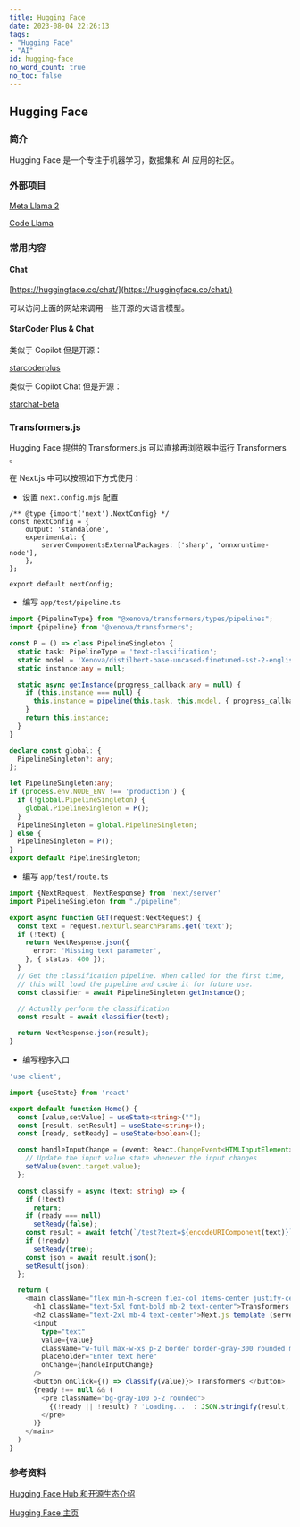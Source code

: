```yaml
---
title: Hugging Face
date: 2023-08-04 22:26:13
tags:
- "Hugging Face"
- "AI"
id: hugging-face
no_word_count: true
no_toc: false
---
```


## Hugging Face

### 简介

Hugging Face 是一个专注于机器学习，数据集和 AI 应用的社区。

### 外部项目

[Meta Llama 2](https://huggingface.co/meta-llama)

[Code Llama](https://huggingface.co/codellama)

### 常用内容

#### Chat

[https://huggingface.co/chat/](https://huggingface.co/chat/)

可以访问上面的网站来调用一些开源的大语言模型。

#### StarCoder Plus & Chat

类似于 Copilot 但是开源：

[starcoderplus](https://huggingface.co/bigcode/starcoderplus)

类似于 Copilot Chat 但是开源：

[starchat-beta](https://huggingface.co/HuggingFaceH4/starchat-beta)

### Transformers.js

Hugging Face 提供的 Transformers.js 可以直接再浏览器中运行 Transformers 。

在 Next.js 中可以按照如下方式使用：

- 设置 `next.config.mjs` 配置

```text
/** @type {import('next').NextConfig} */
const nextConfig = {
    output: 'standalone',
    experimental: {
        serverComponentsExternalPackages: ['sharp', 'onnxruntime-node'],
    },
};

export default nextConfig;
```

- 编写 `app/test/pipeline.ts` 

```typescript
import {PipelineType} from "@xenova/transformers/types/pipelines";
import {pipeline} from "@xenova/transformers";

const P = () => class PipelineSingleton {
  static task: PipelineType = 'text-classification';
  static model = 'Xenova/distilbert-base-uncased-finetuned-sst-2-english';
  static instance:any = null;

  static async getInstance(progress_callback:any = null) {
    if (this.instance === null) {
      this.instance = pipeline(this.task, this.model, { progress_callback });
    }
    return this.instance;
  }
}

declare const global: {
  PipelineSingleton?: any;
};

let PipelineSingleton:any;
if (process.env.NODE_ENV !== 'production') {
  if (!global.PipelineSingleton) {
    global.PipelineSingleton = P();
  }
  PipelineSingleton = global.PipelineSingleton;
} else {
  PipelineSingleton = P();
}
export default PipelineSingleton;
```

- 编写 `app/test/route.ts` 

```typescript
import {NextRequest, NextResponse} from 'next/server'
import PipelineSingleton from "./pipeline";

export async function GET(request:NextRequest) {
  const text = request.nextUrl.searchParams.get('text');
  if (!text) {
    return NextResponse.json({
      error: 'Missing text parameter',
    }, { status: 400 });
  }
  // Get the classification pipeline. When called for the first time,
  // this will load the pipeline and cache it for future use.
  const classifier = await PipelineSingleton.getInstance();

  // Actually perform the classification
  const result = await classifier(text);

  return NextResponse.json(result);
}
```

- 编写程序入口

```typescript jsx
'use client';

import {useState} from 'react'

export default function Home() {
  const [value,setValue] = useState<string>("");
  const [result, setResult] = useState<string>();
  const [ready, setReady] = useState<boolean>();

  const handleInputChange = (event: React.ChangeEvent<HTMLInputElement>) => {
    // Update the input value state whenever the input changes
    setValue(event.target.value);
  };

  const classify = async (text: string) => {
    if (!text)
      return;
    if (ready === null)
      setReady(false);
    const result = await fetch(`/test?text=${encodeURIComponent(text)}`);
    if (!ready)
      setReady(true);
    const json = await result.json();
    setResult(json);
  };

  return (
    <main className="flex min-h-screen flex-col items-center justify-center p-12">
      <h1 className="text-5xl font-bold mb-2 text-center">Transformers.js</h1>
      <h2 className="text-2xl mb-4 text-center">Next.js template (server-side)</h2>
      <input
        type="text"
        value={value}
        className="w-full max-w-xs p-2 border border-gray-300 rounded mb-4"
        placeholder="Enter text here"
        onChange={handleInputChange}
      />
      <button onClick={() => classify(value)}> Transformers </button>
      {ready !== null && (
        <pre className="bg-gray-100 p-2 rounded">
          {(!ready || !result) ? 'Loading...' : JSON.stringify(result, null, 2)}
        </pre>
      )}
    </main>
  )
}
```

### 参考资料

[Hugging Face Hub 和开源生态介绍](https://www.bilibili.com/video/BV1mm4y1x72Q)

[Hugging Face 主页](https://huggingface.co/)
